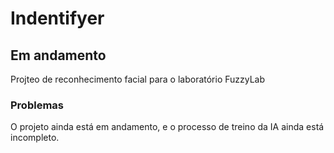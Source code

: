 # Indentifyer
## Em andamento

Projteo de reconhecimento facial para o laboratório FuzzyLab

### Problemas

O projeto ainda está em andamento, e o processo de treino da IA ainda está incompleto.
